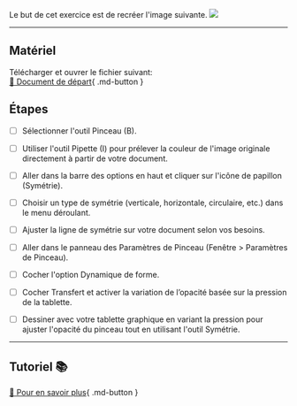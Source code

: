 Le but de cet exercice est de recréer l'image suivante. 
<img src="images/10_symetrie.png">
***  

## Matériel
Télécharger et ouvrer le fichier suivant:   
[📁 Document de départ](.images/10_symetrie.png){ .md-button }   <br>



## Étapes

- [ ] Sélectionner l'outil Pinceau (B).
- [ ] Utiliser l'outil Pipette (I) pour prélever la couleur de l'image originale directement à partir de votre document.
- [ ] Aller dans la barre des options en haut et cliquer sur l'icône de papillon (Symétrie).
- [ ] Choisir un type de symétrie (verticale, horizontale, circulaire, etc.) dans le menu déroulant.
- [ ] Ajuster la ligne de symétrie sur votre document selon vos besoins.
- [ ] Aller dans le panneau des Paramètres de Pinceau (Fenêtre > Paramètres de Pinceau).
- [ ] Cocher l'option Dynamique de forme.
- [ ] Cocher Transfert et activer la variation de l’opacité basée sur la pression de la tablette.
- [ ] Dessiner avec votre tablette graphique en variant la pression pour ajuster l'opacité du pinceau tout en utilisant l'outil Symétrie.


***  
## Tutoriel 📚
[📖 Pour en savoir plus](https://cmontmorency365-my.sharepoint.com/:v:/g/personal/flpilote_cmontmorency_qc_ca/EZiKTTn-Z9dHvvI5T-1GIMgBm_pILoS2DkEk1yslklws9w?nav=eyJyZWZlcnJhbEluZm8iOnsicmVmZXJyYWxBcHAiOiJPbmVEcml2ZUZvckJ1c2luZXNzIiwicmVmZXJyYWxBcHBQbGF0Zm9ybSI6IldlYiIsInJlZmVycmFsTW9kZSI6InZpZXciLCJyZWZlcnJhbFZpZXciOiJNeUZpbGVzTGlua0NvcHkifX0&e=7eD3WG){ .md-button }   <br>







